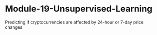 # Module-19-Unsupervised-Learning
Predicting if cryptocurrencies are affected by 24-hour or 7-day price changes
